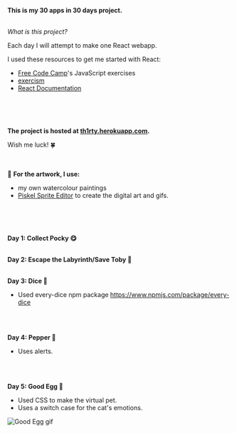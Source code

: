 
<b>This is my 30 apps in 30 days project.</b>
<br/>
<br/>

<i>What is this project?</i>

Each day I will attempt to make one React webapp.

I used these resources to get me started with React:
- [Free Code Camp](https://www.freecodecamp.com/)'s JavaScript exercises
- [exercism](http://exercism.io/)
- [React Documentation](https://facebook.github.io/react/)
<br/>
<br/>
<br/>

<b>The project is hosted at [th1rty.herokuapp.com](https://th1rty.herokuapp.com/).</b>

Wish me luck! 🍀
<br/>
<br/>
<br/>

🎨 <b>For the artwork, I use:</b>
- my own watercolour paintings
- [Piskel Sprite Editor](http://www.piskelapp.com/) to create the digital art and gifs.
<br/>
<br/>
<br/>

<b>Day 1: Collect Pocky 😋</b>
<br/>
<br/>

<b>Day 2: Escape the Labyrinth/Save Toby 👶</b>
<br/>
<br/>

<b>Day 3: Dice 🎲</b>
- Used every-dice npm package https://www.npmjs.com/package/every-dice
<br/>
<br/>

<b>Day 4: Pepper 🤖</b>
- Uses alerts.
<br/>
<br/>

<b>Day 5: Good Egg 🥚</b>
- Used CSS to make the virtual pet.
- Uses a switch case for the cat's emotions.

![Good Egg gif](https://media.giphy.com/media/l0IydJ8PcTC3dBtpS/giphy.gif "Good Egg in action!")
<br/>
<br/>
